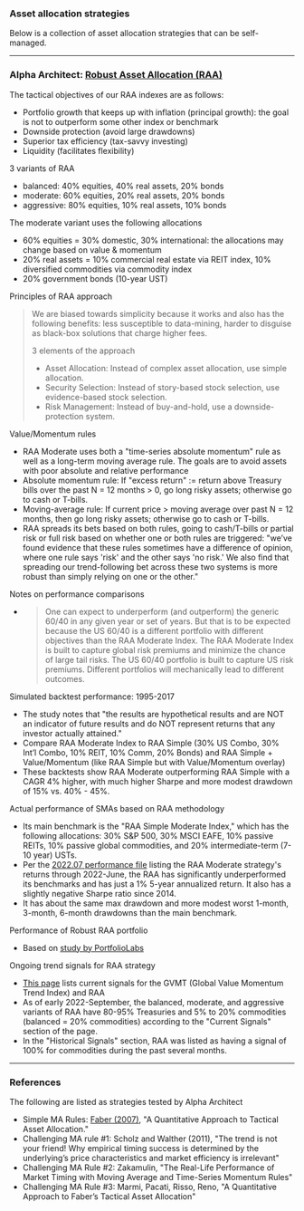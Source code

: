 ### Asset allocation strategies

Below is a collection of asset allocation strategies that can be self-managed.

---

### Alpha Architect: [Robust Asset Allocation (RAA)](https://alphaarchitect.com/2014/12/the-robust-asset-allocation-raa-index/)

The tactical objectives of our RAA indexes are as follows:
- Portfolio growth that keeps up with inflation (principal growth): the goal is not to outperform some other index or benchmark
- Downside protection (avoid large drawdowns)
- Superior tax efficiency (tax-savvy investing)
- Liquidity (facilitates flexibility)
 
3 variants of RAA
- balanced: 40% equities, 40% real assets, 20% bonds
- moderate: 60% equities, 20% real assets, 20% bonds
- aggressive: 80% equities, 10% real assets, 10% bonds

The moderate variant uses the following allocations
- 60% equities = 30% domestic, 30% international: the allocations may change based on value & momentum
- 20% real assets = 10% commercial real estate via REIT index, 10% diversified commodities via commodity index
- 20% government bonds (10-year UST)

Principles of RAA approach

> We are biased towards simplicity because it works and also has the following benefits: less susceptible to data-mining, harder to disguise as black-box solutions that charge higher fees.
>
> 3 elements of the approach
> - Asset Allocation: Instead of complex asset allocation, use simple allocation.
> - Security Selection: Instead of story-based stock selection, use evidence-based stock selection.
> - Risk Management: Instead of buy-and-hold, use a downside-protection system.

Value/Momentum rules
- RAA Moderate uses both a "time-series absolute momentum" rule as well as a long-term moving average rule. The goals are to avoid assets with poor absolute and relative performance
- Absolute momentum rule: If "excess return" := return above Treasury bills over the past N = 12 months > 0, go long risky assets; otherwise go to cash or T-bills.
- Moving-average rule: If current price > moving average over past N = 12 months, then go long risky assets; otherwise go to cash or T-bills.
- RAA spreads its bets based on both rules, going to cash/T-bills or partial risk or full risk based on whether one or both rules are triggered: "we’ve found evidence that these rules sometimes have a difference of opinion, where one rule says 'risk' and the other says 'no risk.' We also find that spreading our trend-following bet across these two systems is more robust than simply relying on one or the other."

Notes on performance comparisons
- > One can expect to underperform (and outperform) the generic 60/40 in any given year or set of years. But that is to be expected because the US 60/40 is a different portfolio with different objectives than the RAA Moderate Index. The RAA Moderate Index is built to capture global risk premiums and minimize the chance of large tail risks. The US 60/40 portfolio is built to capture US risk premiums. Different portfolios will mechanically lead to different outcomes.

Simulated backtest performance: 1995-2017
- The study notes that "the results are hypothetical results and are NOT an indicator of future results and do NOT represent returns that any investor actually attained."
- Compare RAA Moderate Index to RAA Simple (30% US Combo, 30% Int’l Combo, 10% REIT, 10% Comm, 20% Bonds) and RAA Simple + Value/Momentum (like RAA Simple but with Value/Momentum overlay)
- These backtests show RAA Moderate outperforming RAA Simple with a CAGR 4% higher, with much higher Sharpe and more modest drawdown of 15% vs. 40% - 45%.

Actual performance of SMAs based on RAA methodology
- Its main benchmark is the "RAA Simple Moderate Index," which has the following allocations: 30% S&P 500, 30% MSCI EAFE, 10% passive REITs, 10% passive global commodities, and 20% intermediate-term (7-10 year) USTs.
- Per the [2022.07 performance file](https://alphaarchitect.com/wp-content/uploads/compliance/sma/gips/RAA%20Mod%20RM.pdf) listing the RAA Moderate strategy's returns through 2022-June, the RAA has significantly underperformed its benchmarks and has just a 1% 5-year annualized return. It also has a slightly negative Sharpe ratio since 2014.
- It has about the same max drawdown and more modest worst 1-month, 3-month, 6-month drawdowns than the main benchmark.

Performance of Robust RAA portfolio
- Based on [study by PortfolioLabs](https://portfolioslab.com/portfolio/alpha-architect-robust)

Ongoing trend signals for RAA strategy
- [This page](https://alphaarchitect.com/indexes/trend/#_trendcurrent) lists current signals for the GVMT (Global Value Momentum Trend Index) and RAA
- As of early 2022-September, the balanced, moderate, and aggressive variants of RAA have 80-95% Treasuries and 5% to 20% commodities (balanced = 20% commodities) according to the "Current Signals" section of the page.
- In the "Historical Signals" section, RAA was listed as having a signal of 100% for commodities during the past several months.

---

### References

The following are listed as strategies tested by Alpha Architect
- Simple MA Rules: [Faber (2007)](https://papers.ssrn.com/sol3/papers.cfm?abstract_id=962461), "A Quantitative Approach to Tactical Asset Allocation."
- Challenging MA rule #1: Scholz and Walther (2011), "The trend is not your friend! Why empirical timing success is determined by the underlying’s price characteristics and market efficiency is irrelevant"
- Challenging MA Rule #2: Zakamulin, "The Real-Life Performance of Market Timing with Moving Average and Time-Series Momentum Rules"
- Challenging MA Rule #3: Marmi, Pacati, Risso, Reno, "A Quantitative Approach to Faber’s Tactical Asset Allocation"
